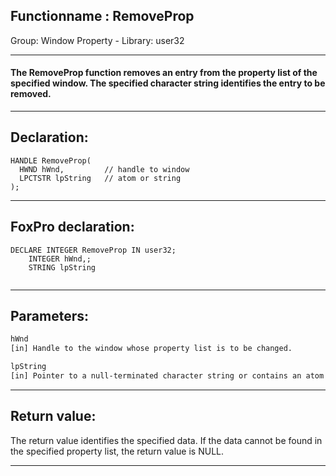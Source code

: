 <link rel="stylesheet" type="text/css" href="../../css/win32api.css">  
<link rel="stylesheet" href="https://cdnjs.cloudflare.com/ajax/libs/font-awesome/4.7.0/css/font-awesome.min.css">

## Functionname : RemoveProp
Group: Window Property - Library: user32    
***  


#### The RemoveProp function removes an entry from the property list of the specified window. The specified character string identifies the entry to be removed. 
***  


## Declaration:
```foxpro  
HANDLE RemoveProp(
  HWND hWnd,         // handle to window
  LPCTSTR lpString   // atom or string
);  
```  
***  


## FoxPro declaration:
```foxpro  
DECLARE INTEGER RemoveProp IN user32;
	INTEGER hWnd,;
	STRING lpString
  
```  
***  


## Parameters:
```txt  
hWnd
[in] Handle to the window whose property list is to be changed.

lpString
[in] Pointer to a null-terminated character string or contains an atom that identifies a string.  
```  
***  


## Return value:
The return value identifies the specified data. If the data cannot be found in the specified property list, the return value is NULL.  
***  

